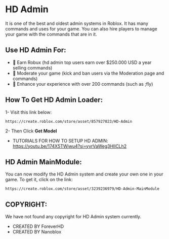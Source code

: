 # HD Admin
It is one of the best and oldest admin systems in Roblox. It has many commands and uses for your game. You can also hire players to manage your game with the commands that are in it. 

## Use HD Admin For:
- 🤑 Earn Robux (hd admin top users earn over $250.000 USD a year selling commands)
- 🔨 Moderate your game (kick and ban users via the Moderation page and commands)
- 🚀 Enhance your experience with over 200 commands (such as ;fly)

## How To Get HD Admin Loader:
1- Visit this link below:
```
https://create.roblox.com/store/asset/857927023/HD-Admin
```
2- Then Click **Get Model**

- TUTORIALS FOR HOW TO SETUP HD ADMIN:
https://youtu.be/174X5TWjwu4?si=yvrVaWeg3HllCLh2

## HD Admin MainModule:
You can now modify the HD Admin system and create your own one in your game. To get it, click on the link: 
```
https://create.roblox.com/store/asset/3239236979/HD-Admin-MainModule
```

## COPYRIGHT:
We have not found any copyright for HD Admin system currently. 
- CREATED BY ForeverHD
- CREATED BY Nanoblox